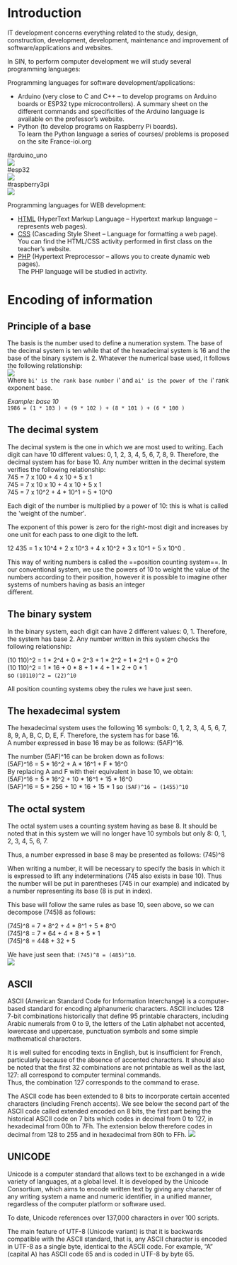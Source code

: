 # Introduction  
IT development concerns everything related to the study, design, construction, development, development, maintenance and improvement of software/applications and websites.  
  
In SIN, to perform computer development we will study several programming languages:  
  
Programming languages for software development/applications:  
- Arduino (very close to C and C++ – to develop programs on Arduino boards or ESP32 type microcontrollers). A summary sheet on the different commands and specificities of the Arduino language is available on the professor’s website.  
- Python (to develop programs on Raspberry Pi boards).  
To learn the Python language a series of courses/ problems is proposed on the site France-ioi.org  
  
#arduino_uno  
![](asset/image/Arduino_uno.png)  
#esp32  
![](asset/image/esp32.png)  
#raspberry3pi  
![](asset/image/Raspberry_pi3.png)  
  
Programming languages for WEB development:  
- [HTML](HTML.md) (HyperText Markup Language – Hypertext markup language – represents web pages).  
- [CSS](Css.md) (Cascading Style Sheet – Language for formatting a web page). You can find the HTML/CSS activity performed in first class on the teacher’s website.  
- [PHP](Php.md) (Hypertext Preprocessor – allows you to create dynamic web pages).  
The PHP language will be studied in activity.  
  
# Encoding of information  
## Principle of a base  
  
The basis is the number used to define a numeration system. The base of the decimal system is ten while that of the hexadecimal system is 16 and the base of the binary system is 2. Whatever the numerical base used, it follows the following relationship:  
![](asset/image/Principe_base.png)  
Where `bi' is the rank base number `i' and `ai' is the power of the `i' rank exponent base.  
  
*Example: base 10*  
`1986 = (1 * 103 ) + (9 * 102 ) + (8 * 101 ) + (6 * 100 )`

## The decimal system  
The decimal system is the one in which we are most used to writing. Each digit can have 10 different values: 0, 1, 2, 3, 4, 5, 6, 7, 8, 9. Therefore, the decimal system has for base 10. Any number written in the decimal system verifies the following relationship:  
745 = 7 x 100 + 4 x 10 + 5 x 1  
745 = 7 x 10 x 10 + 4 x 10 + 5 x 1  
745 = 7 x 10^2 + 4 * 10^1 + 5 * 10^0  
  
Each digit of the number is multiplied by a power of 10: this is what is called the 'weight of the number'.  
  
The exponent of this power is zero for the right-most digit and increases by one unit for each pass to one digit to the left.  
  
12 435 = 1 x 10^4 + 2 x 10^3 + 4 x 10^2 + 3 x 10^1 + 5 x 10^0 .  
  
This way of writing numbers is called the ==position counting system==. In our conventional system, we use the powers of 10 to weight the value of the numbers according to their position, however it is possible to imagine other systems of numbers having as basis an integer  
different.  
  
## The binary system  
In the binary system, each digit can have 2 different values: 0, 1. Therefore, the system has base 2. Any number written in this system checks the following relationship:  
  
(10 110)^2 = 1 * 2^4 + 0 * 2^3 + 1 * 2^2 + 1 * 2^1 + 0 * 2^0  
(10 110)^2 = 1 * 16 + 0 * 8 + 1 * 4 + 1 * 2 + 0 * 1  
so `(10110)^2 = (22)^10`  
  
All position counting systems obey the rules we have just seen.  
  
## The hexadecimal system  
The hexadecimal system uses the following 16 symbols: 0, 1, 2, 3, 4, 5, 6, 7, 8, 9, A, B, C, D, E, F. Therefore, the system has for base 16.  
A number expressed in base 16 may be as follows: (5AF)^16.  
  
The number (5AF)^16 can be broken down as follows:  
(5AF)^16 = 5 * 16^2 + A * 16^1 + F * 16^0  
By replacing A and F with their equivalent in base 10, we obtain:  
(5AF)^16 = 5 * 16^2 + 10 * 16^1 + 15 * 16^0  
(5AF)^16 = 5 * 256 + 10 * 16 + 15 * 1
so `(5AF)^16 = (1455)^10`  
  
## The octal system  
The octal system uses a counting system having as base 8. It should be noted that in this system we will no longer have 10 symbols but only 8: 0, 1, 2, 3, 4, 5, 6, 7.  
  
Thus, a number expressed in base 8 may be presented as follows: (745)^8  
  
When writing a number, it will be necessary to specify the basis in which it is expressed to lift any indeterminations (745 also exists in base 10). Thus the number will be put in parentheses (745 in our example) and indicated by a number representing its base (8 is put in index).  
  
This base will follow the same rules as base 10, seen above, so we can decompose (745)8 as follows:  
  
(745)^8 = 7 * 8^2 + 4 * 8^1 + 5 * 8^0  
(745)^8 = 7 * 64 + 4 * 8 + 5 * 1  
(745)^8 = 448 + 32 + 5  
  
We have just seen that: `(745)^8 = (485)^10`.  
![](asset/image/Base%20convertion.png)  
## ASCII  
ASCII (American Standard Code for Information Interchange) is a computer-based standard for encoding alphanumeric characters. ASCII includes 128 7-bit combinations historically that define 95 printable characters, including Arabic numerals from 0 to 9, the letters of the Latin alphabet not accented, lowercase and uppercase, punctuation symbols and some simple mathematical characters.  
  
It is well suited for encoding texts in English, but is insufficient for French, particularly because of the absence of accented characters. It should also be noted that the first 32 combinations are not printable as well as the last, 127: all correspond to computer terminal commands.  
Thus, the combination 127 corresponds to the command to erase.

The ASCII code has been extended to 8 bits to incorporate certain accented characters (including French accents). We see below the second part of the ASCII code called extended encoded on 8 bits, the first part being the historical ASCII code on 7 bits which codes in decimal from 0 to 127, in hexadecimal from 00h to 7Fh. The extension below therefore codes in decimal from 128 to 255 and in hexadecimal from 80h to FFh.
![](asset/image/ASCII.png)

## UNICODE
Unicode is a computer standard that allows text to be exchanged in a wide variety of languages, at a global level. It is developed by the Unicode Consortium, which aims to encode written text by giving any character of any writing system a name and numeric identifier, in a unified manner, regardless of the computer platform or software used.

To date, Unicode references over 137,000 characters in over 100 scripts.

The main feature of UTF-8 (Unicode variant) is that it is backwards compatible with the ASCII standard, that is, any ASCII character is encoded in UTF-8 as a single byte, identical to the ASCII code. For example, “A” (capital A) has ASCII code 65 and is coded in UTF-8 by byte 65.